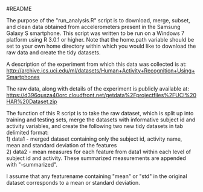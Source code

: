 #README

The purpose of the "run_analysis.R" script is to download, merge, subset, and clean data obtained from accelerometers present in the Samsung Galaxy S smartphone. This script was written to be run on a Windows 7 platform using R 3.0.1 or higher.  Note that the home.path variable should be set to your own home directory within which you would like to download the raw data and create the tidy datasets.

A description of the experiment from which this data was collected is at:  
	http://archive.ics.uci.edu/ml/datasets/Human+Activity+Recognition+Using+Smartphones  
	
The raw data, along with details of the experiment is publicly available at:  
	https://d396qusza40orc.cloudfront.net/getdata%2Fprojectfiles%2FUCI%20HAR%20Dataset.zip  

The function of this R script is to take the raw dataset, which is split up into training and testing sets, merge the datasets with informative subject id and activity variables, and create the following two new tidy datasets in tab delimited format:    
	1) data1 - merged dataset containing only the subject id, activity name, mean and standard deviation of the features  
	2) data2 - mean measures for each feature from data1 within each level of subject id and activity. These summarized measurements are appended with "-summarized".  
	
I assume that any featurename containing "mean" or "std" in the original dataset corresponds to a mean or standard deviation.  